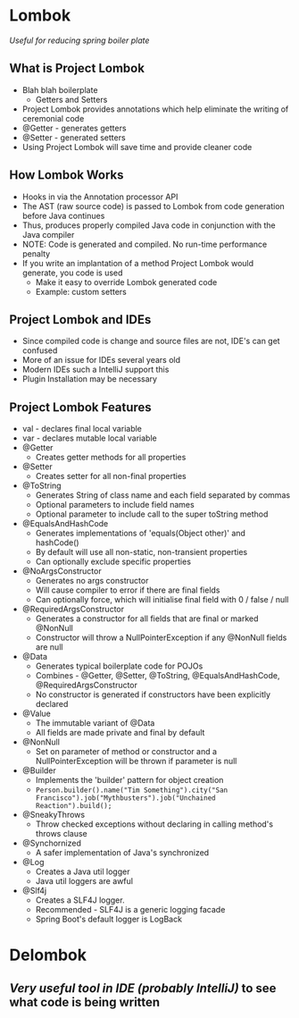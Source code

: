 # Lombok

*Useful for reducing spring boiler plate*

## What is Project Lombok
- Blah blah boilerplate
  - Getters and Setters
- Project Lombok provides annotations which help eliminate the writing of ceremonial code
- @Getter - generates getters
- @Setter - generated setters
- Using Project Lombok will save time and provide cleaner code

## How Lombok Works
- Hooks in via the Annotation processor API
- The AST (raw source code) is passed to Lombok from code generation before Java continues
- Thus, produces properly compiled Java code in conjunction with the Java compiler
- NOTE: Code is generated and compiled. No run-time performance penalty
- If you write an implantation of a method Project Lombok would generate, you code is used
  - Make it easy to override Lombok generated code
  - Example: custom setters

## Project Lombok and IDEs
- Since compiled code is change and source files are not, IDE's can get confused
- More of an issue for IDEs several years old
- Modern IDEs such a IntelliJ support this
- Plugin Installation may be necessary

## Project Lombok Features
- val - declares final local variable
- var - declares mutable local variable
- @Getter
  - Creates getter methods for all properties
- @Setter
  - Creates setter for all non-final properties
- @ToString
  - Generates String of class name and each field separated by commas
  - Optional parameters to include field names
  - Optional parameter to include call to the super toString method
- @EqualsAndHashCode
  - Generates implementations of 'equals(Object other)' and hashCode()
  - By default will use all non-static, non-transient properties
  - Can optionally exclude specific properties
- @NoArgsConstructor
  - Generates no args constructor
  - Will cause compiler to error if there are final fields
  - Can optionally force, which will initialise final field with 0 / false / null
- @RequiredArgsConstructor
  - Generates a constructor for all fields that are final or marked @NonNull
  - Constructor will throw a NullPointerException if any @NonNull fields are null
- @Data
  - Generates typical boilerplate code for POJOs
  - Combines - @Getter, @Setter, @ToString, @EqualsAndHashCode, @RequiredArgsConstructor
  - No constructor is generated if constructors have been explicitly declared
- @Value
  - The immutable variant of @Data
  - All fields are made private and final by default
- @NonNull
  - Set on parameter of method or constructor and a NullPointerException will be thrown if parameter is null
- @Builder
  - Implements the 'builder' pattern for object creation
  - `Person.builder().name("Tim Something").city("San Francisco").job("Mythbusters").job("Unchained Reaction").build();`
- @SneakyThrows
  - Throw checked exceptions without declaring in calling method's throws clause
- @Synchornized
  - A safer implementation of Java's synchronized
- @Log
  - Creates a Java util logger
  - Java util loggers are awful
- @Slf4j
  - Creates a SLF4J logger.
  - Recommended - SLF4J is a generic logging facade
  - Spring Boot's default logger is LogBack

# Delombok
## *Very useful tool in IDE (probably IntelliJ)* to see what code is being written